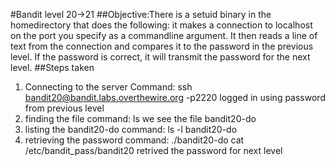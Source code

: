 #Bandit level 20->21
##Objective:There is a setuid binary in the homedirectory that does the following: it makes a connection to localhost on the port you specify as a commandline argument. It then reads a line of text from the connection and compares it to the password in the previous level. If the password is correct, it will transmit the password for the next level.
##Steps taken
1. Connecting to the server
   Command: ssh bandit20@bandit.labs.overthewire.org -p2220
   logged in using password from previous level
2. finding the file
   command: ls 
   we see the file bandit20-do
4. listing the bandit20-do
   command: ls -l bandit20-do
5. retrieving the password
   command: ./bandit20-do cat /etc/bandit_pass/bandit20
   retrived the password for next level

